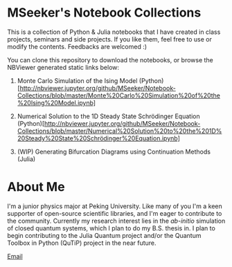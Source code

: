 # MSeeker's Notebook Collections

This is a collection of Python & Julia notebooks that I have created in class projects, seminars and side projects. If you like them, feel free to use or modify the contents. Feedbacks are welcomed :)

You can clone this repository to download the notebooks, or browse the NBViewer generated static links below:

1. Monte Carlo Simulation of the Ising Model (Python)[http://nbviewer.jupyter.org/github/MSeeker/Notebook-Collections/blob/master/Monte%20Carlo%20Simulation%20of%20the%20Ising%20Model.ipynb]

2. Numerical Solution to the 1D Steady State Schrödinger Equation (Python)[http://nbviewer.jupyter.org/github/MSeeker/Notebook-Collections/blob/master/Numerical%20Solution%20to%20the%201D%20Steady%20State%20Schrödinger%20Equation.ipynb]

3. (WIP) Generating Bifurcation Diagrams using Continuation Methods (Julia)

# About Me

I'm a junior physics major at Peking University. Like many of you I'm a keen supporter of open-source scientific libraries, and I'm eager to contribute to the community. Currently my research interest lies in the *ab-initio* simulation of closed quantum systems, which I plan to do my B.S. thesis in. I plan to begin contributing to the Julia Quantum project and/or the Quantum Toolbox in Python (QuTiP) project in the near future.

[Email](guoxj1995@pku.edu.cn)
